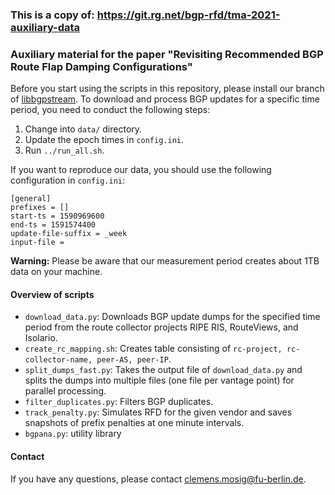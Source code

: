 ### This is a copy of: https://git.rg.net/bgp-rfd/tma-2021-auxiliary-data

###  Auxiliary material for the paper "Revisiting Recommended BGP Route Flap Damping Configurations" 

Before you start using the scripts in this repository, please install our
branch of [libbgpstream](https://github.com/CAIDA/libbgpstream). 
To download and process BGP updates for a specific time period, you need to conduct the following steps:

1. Change into `data/` directory.
2. Update the epoch times in `config.ini`.
3. Run `../run_all.sh`.


If you want to reproduce our data, you should use the following configuration in `config.ini`:
```
[general]
prefixes = []
start-ts = 1590969600
end-ts = 1591574400
update-file-suffix = _week
input-file = 
```

**Warning:** Please be aware that our measurement period creates about 1TB data on your machine.

#### Overview of scripts

* `download_data.py`: Downloads BGP update dumps for the specified time period
  from the route collector projects RIPE RIS, RouteViews, and Isolario.
* `create_rc_mapping.sh`: Creates table consisting of `rc-project,
  rc-collector-name, peer-AS, peer-IP`.
* `split_dumps_fast.py`: Takes the output file of `download_data.py` and splits
  the dumps into multiple files (one file per vantage point) for parallel
  processing.
* `filter_duplicates.py`: Filters BGP duplicates.
* `track_penalty.py`: Simulates RFD for the given vendor and saves snapshots of
  prefix penalties at one minute intervals.
* `bgpana.py`: utility library

#### Contact

If you have any questions, please contact clemens.mosig@fu-berlin.de. 

